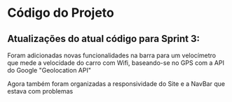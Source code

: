 # Código do Projeto

## Atualizações do atual código para Sprint 3:

Foram adicionadas novas funcionalidades na barra para um velocímetro que mede a velocidade do carro com Wifi, baseando-se no GPS com a API do Google "Geolocation API"

Agora também foram organizadas a responsividade do Site e a NavBar que estava com problemas

